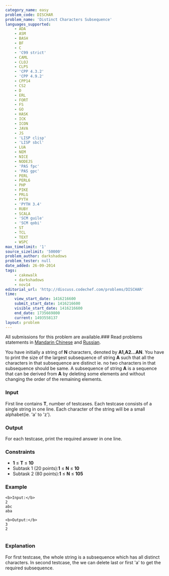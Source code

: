 ```yaml
---
category_name: easy
problem_code: DISCHAR
problem_name: 'Distinct Characters Subsequence'
languages_supported:
    - ADA
    - ASM
    - BASH
    - BF
    - C
    - 'C99 strict'
    - CAML
    - CLOJ
    - CLPS
    - 'CPP 4.3.2'
    - 'CPP 4.9.2'
    - CPP14
    - CS2
    - D
    - ERL
    - FORT
    - FS
    - GO
    - HASK
    - ICK
    - ICON
    - JAVA
    - JS
    - 'LISP clisp'
    - 'LISP sbcl'
    - LUA
    - NEM
    - NICE
    - NODEJS
    - 'PAS fpc'
    - 'PAS gpc'
    - PERL
    - PERL6
    - PHP
    - PIKE
    - PRLG
    - PYTH
    - 'PYTH 3.4'
    - RUBY
    - SCALA
    - 'SCM guile'
    - 'SCM qobi'
    - ST
    - TCL
    - TEXT
    - WSPC
max_timelimit: '1'
source_sizelimit: '50000'
problem_author: darkshadows
problem_tester: null
date_added: 26-09-2014
tags:
    - cakewalk
    - darkshadows
    - nov14
editorial_url: 'http://discuss.codechef.com/problems/DISCHAR'
time:
    view_start_date: 1416216600
    submit_start_date: 1416216600
    visible_start_date: 1416216600
    end_date: 1735669800
    current: 1493558137
layout: problem
---
```

All submissions for this problem are available.###  Read problems statements in [Mandarin Chinese](http://www.codechef.com/download/translated/NOV14/mandarin/DISCHAR.pdf) and [Russian](http://www.codechef.com/download/translated/NOV14/russian/DISCHAR.pdf).

You have initially a string of **N** characters, denoted by **A1,A2...AN**. You have to print the size of the largest subsequence of string **A** such that all the characters in that subsequence are distinct ie. no two characters in that subsequence should be same.
A subsequence of string **A** is a sequence that can be derived from **A** by deleting some elements and without changing the order of the remaining elements.

### Input

First line contains **T**, number of testcases. Each testcase consists of a single string in one line. Each character of the string will be a small alphabet(ie. 'a' to 'z').

### Output

For each testcase, print the required answer in one line.

### Constraints

- **1** ≤ **T** ≤ **10**
- Subtask 1 (20 points):**1** ≤ **N** ≤ **10**
- Subtask 2 (80 points):**1** ≤ **N** ≤ **105**

### Example

```
<b>Input:</b>
2
abc
aba

<b>Output:</b>
3
2


```
### Explanation

For first testcase, the whole string is a subsequence which has all distinct characters.
In second testcase, the we can delete last or first 'a' to get the required subsequence.